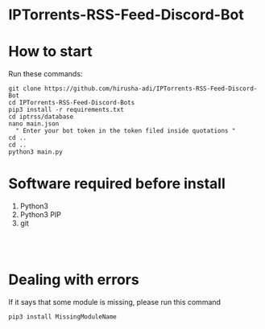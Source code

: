 # IPTorrents-RSS-Feed-Discord-Bot

# How to start
Run these commands:
```
git clone https://github.com/hirusha-adi/IPTorrents-RSS-Feed-Discord-Bot
cd IPTorrents-RSS-Feed-Discord-Bots
pip3 install -r requirements.txt
cd iptrss/database
nano main.json
  " Enter your bot token in the token filed inside quotations "
cd ..
cd ..
python3 main.py
```

# Software required before install
1. Python3
2. Python3 PIP
3. git
<br>
<br>

# Dealing with errors
If it says that some module is missing, please run this command
```
pip3 install MissingModuleName
```






